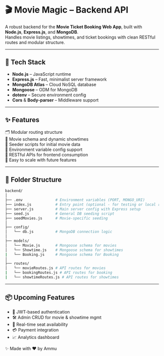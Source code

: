# 🎬 Movie Magic – Backend API

A robust backend for the **Movie Ticket Booking Web App**, built with **Node.js**, **Express.js**, and **MongoDB**.  
Handles movie listings, showtimes, and ticket bookings with clean RESTful routes and modular structure.

---

## 🚀 Tech Stack

- **Node.js** – JavaScript runtime
- **Express.js** – Fast, minimalist server framework
- **MongoDB Atlas** – Cloud NoSQL database
- **Mongoose** – ODM for MongoDB
- **dotenv** – Secure environment config
- **Cors** & **Body-parser** – Middleware support

---

## ✨ Features

🗂️ Modular routing structure  
🎥 Movie schema and dynamic showtimes  
🌱 Seeder scripts for initial movie data  
🔐 Environment variable config support  
📡 RESTful APIs for frontend consumption  
🧩 Easy to scale with future features

---

## 📁 Folder Structure

```bash
backend/
│
├── .env               # Environment variables (PORT, MONGO_URI)
├── index.js           # Entry point (optional - for testing or local runs)
├── server.js          # Main server config with Express setup
├── seed.js            # General DB seeding script
├── seedMovies.js      # Movie-specific seeding
│
├── config/
│   └── db.js          # MongoDB connection logic
│
├── models/
│   └── Movie.js       # Mongoose schema for movies
│   └── Showtime.js    # Mongoose schema for showtimes 
|   └── Booking.js     # Mongoose schema for Booking
│
├── routes/
│   └── movieRoutes.js # API routes for movies
|   └── bookingRoutes.js # API routes for booking
|   └── showtimeRoutes.js # API routes for showtimes

```

---

## 📦 Upcoming Features
- 🔐 JWT-based authentication
- 🛠️ Admin CRUD for movie & showtime mgmt
- 📅 Real-time seat availability
- 💳 Payment integration
- 📈 Analytics dashboard


✨ Made with ❤️ by Ammu


